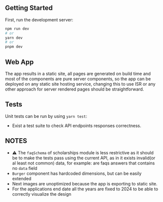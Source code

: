 ## Getting Started

First, run the development server:

```bash
npm run dev
# or
yarn dev
# or
pnpm dev
```

## Web App
The app results in a static site, all pages are generated on build time and most of the components are pure server components, so the app can be deployed on any static site hosting service, changing this to use ISR or any other approach for server rendered pages should be straightforward.
## Tests
Unit tests can be run by using `yarn test`:
- Exist a test suite to check API endpoints responses correctness.

## NOTES

- ⚠️ The `faqSchema` of scholarships module is less restrictive as it should be to make the tests pass using the current API, as in it exists invalid(or al least not common) data, for example: are faqs answers that contains no `data` field
- `Burger` component has hardcoded dimensions, but can be easily extended
- Next images are unoptimized because the app is exporting to static site.
- For the applications end date all the years are fixed to 2024 to be able to correctly visualize the design
